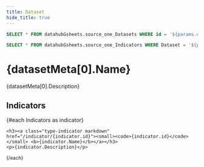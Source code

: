 ```yaml
---
title: Dataset
hide_title: true
---
```



```sql datasetMeta
SELECT * FROM datahubGsheets.source_one_Datasets WHERE id = '${params.dataset}'
```

```sql Indicators
SELECT * FROM datahubGsheets.source_one_Indicators WHERE Dataset = '${params.dataset}'

```

# {datasetMeta[0].Name} 

{datasetMeta[0].Description}


## Indicators
<div class="xlist">
 {#each Indicators as indicator}
 
    <h3><a class="type-indicator markdown" href="/indicator/{indicator.id}"><small><code>{indicator.id}</code></small> <b>{indicator.Name}</b></a></h3>
    <p>{indicator.Description}</p> 
    
 {/each}
 </div>

 <style>
 .xlist h3 {font-weight: bold;}
 .xlist p {line-height: 1.2;margin-bottom: 1ex; font-size: .9em;}
 </style>